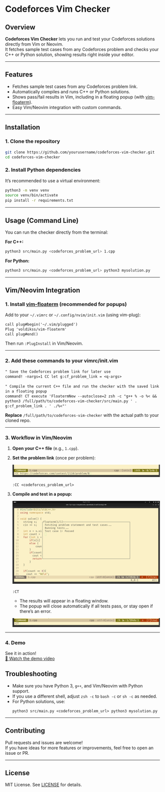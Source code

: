 # Codeforces Vim Checker

## Overview

**Codeforces Vim Checker** lets you run and test your Codeforces solutions directly from Vim or Neovim.  
It fetches sample test cases from any Codeforces problem and checks your C++ or Python solution, showing results right inside your editor.

---

## Features

- Fetches sample test cases from any Codeforces problem link.
- Automatically compiles and runs C++ or Python solutions.
- Shows pass/fail results in Vim, including in a floating popup (with [vim-floaterm](https://github.com/voldikss/vim-floaterm)).
- Easy Vim/Neovim integration with custom commands.

---

## Installation

### 1. Clone the repository

```sh
git clone https://github.com/yourusername/codeforces-vim-checker.git
cd codeforces-vim-checker
```

### 2. Install Python dependencies

It’s recommended to use a virtual environment:

```sh
python3 -m venv venv
source venv/bin/activate
pip install -r requirements.txt
```

---

## Usage (Command Line)

You can run the checker directly from the terminal:

**For C++:**
```sh
python3 src/main.py <codeforces_problem_url> 1.cpp
```
**For Python:**
```sh
python3 src/main.py <codeforces_problem_url> python3 mysolution.py
```

---

## Vim/Neovim Integration

### 1. Install [vim-floaterm](https://github.com/voldikss/vim-floaterm) (recommended for popups)

Add to your `~/.vimrc` or `~/.config/nvim/init.vim` (using vim-plug):

```vim
call plug#begin('~/.vim/plugged')
Plug 'voldikss/vim-floaterm'
call plug#end()
```
Then run `:PlugInstall` in Vim/Neovim.

---

### 2. Add these commands to your vimrc/init.vim

```vim
" Save the Codeforces problem link for later use
command! -nargs=1 CC let g:cf_problem_link = <q-args>

" Compile the current C++ file and run the checker with the saved link in a floating popup
command! CT execute 'FloatermNew --autoclose=2 zsh -c "g++ % -o %< && python3 /full/path/to/codeforces-vim-checker/src/main.py ' . g:cf_problem_link . ' ./%<"'
```
**Replace** `/full/path/to/codeforces-vim-checker` with the actual path to your cloned repo.

---

### 3. Workflow in Vim/Neovim

1. **Open your C++ file** (e.g., `1.cpp`).
2. **Set the problem link** (once per problem):

   ![Step 1](utils/1.png)

   ```
   :CC <codeforces_problem_url>
   ```
3. **Compile and test in a popup:**

   ![Step 2](utils/2.png)

   ```
   :CT
   ```
   - The results will appear in a floating window.
   - The popup will close automatically if all tests pass, or stay open if there’s an error.

   ![Step 3](utils/3.png)

---
### 4. Demo

See it in action!  
[🎥 Watch the demo video](file:///home/shibe/Videos/Screencasts/Screencast%20from%202025-05-25%2017-33-12.mp4)



## Troubleshooting

- Make sure you have Python 3, `g++`, and Vim/Neovim with Python support.
- If you use a different shell, adjust `zsh -c` to `bash -c` or `sh -c` as needed.
- For Python solutions, use:  
  ```
  python3 src/main.py <codeforces_problem_url> python3 mysolution.py
  ```

---

## Contributing

Pull requests and issues are welcome!  
If you have ideas for more features or improvements, feel free to open an issue or PR.

---

## License

MIT License. See [LICENSE](LICENSE) for details.
